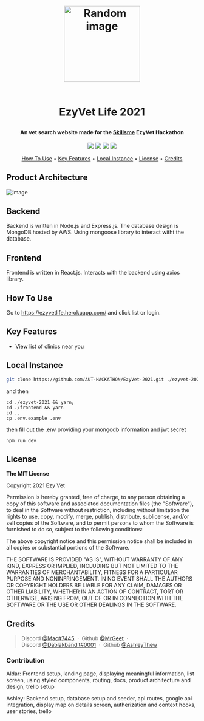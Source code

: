 <h1 align="center">
	<br>
	<a height="200" href="#" target="_blank" alt="Link to application"><img src="https://ezyvetlife.herokuapp.com/img/logo.png" alt="Random image" width="200"></a>
	<br>
	<br>
	<p>EzyVet Life 2021</p>
</h1>

<h4 align="center">An vet search website made for the <a href="https://beta.myskillsme.com/" target="_blank" alt="Link to skills me">Skillsme</a> EzyVet Hackathon</h4>

<p align="center">
        <img src="https://img.shields.io/badge/Express%20Version-%5E4.17.1-green" >
        <img src="https://img.shields.io/badge/react%20Version-%5E17.0.2-green" >
        <img src="https://img.shields.io/github/package-json/v/AUT-HACKATHON/EzyVet-2021/main?label=Stable%20Version&color=blueviolet">
        <img src="https://img.shields.io/github/package-json/v/AUT-HACKATHON/EzyVet-2021/backend-api?label=Next%20Version&color=lightgrey">

</p>

<p align="center">
		<a href="#how-to-use">How To Use</a> •
		<a href="#key-features">Key Features</a> •
		<a href="#local-instance">Local Instance</a> •
		<a href="#license">License</a> •
		<a href="#credits">Credits</a>
</p>

## Product Architecture

![image](https://user-images.githubusercontent.com/48781163/120053553-f85a1e80-c07e-11eb-95c1-7e3017c31f94.png)

## Backend 

Backend is written in Node.js and Express.js. The database design is MongoDB hosted by AWS.
Using mongoose library to interact witht the database.

## Frontend 

Frontend is written in React.js. Interacts with the backend using axios library.

## How To Use

Go to <a href="https://ezyvetlife.herokuapp.com/">https://ezyvetlife.herokuapp.com/</a> and click list or login.

## Key Features

<ul>
<li>View list of clinics near you</li>
</ul>

## Local Instance

```sh
git clone https://github.com/AUT-HACKATHON/EzyVet-2021.git ./ezyvet-2021
```

and then

```
cd ./ezyvet-2021 && yarn;
cd ./frontend && yarn
cd ..
cp .env.example .env
```

then fill out the .env providing your mongodb information and jwt secret

```
npm run dev
```

## License

<p> 
<strong>The MIT License</strong><br>

Copyright 2021 Ezy Vet

Permission is hereby granted, free of charge, to any person obtaining a copy of this software and associated documentation files (the "Software"), to deal in the Software without restriction, including without limitation the rights to use, copy, modify, merge, publish, distribute, sublicense, and/or sell copies of the Software, and to permit persons to whom the Software is furnished to do so, subject to the following conditions:

The above copyright notice and this permission notice shall be included in all copies or substantial portions of the Software.

THE SOFTWARE IS PROVIDED "AS IS", WITHOUT WARRANTY OF ANY KIND, EXPRESS OR IMPLIED, INCLUDING BUT NOT LIMITED TO THE WARRANTIES OF MERCHANTABILITY, FITNESS FOR A PARTICULAR PURPOSE AND NONINFRINGEMENT. IN NO EVENT SHALL THE AUTHORS OR COPYRIGHT HOLDERS BE LIABLE FOR ANY CLAIM, DAMAGES OR OTHER LIABILITY, WHETHER IN AN ACTION OF CONTRACT, TORT OR OTHERWISE, ARISING FROM, OUT OF OR IN CONNECTION WITH THE SOFTWARE OR THE USE OR OTHER DEALINGS IN THE SOFTWARE.

</p>

## Credits

> Discord [@Mac#7445](http://urlecho.appspot.com/echo?status=200&Content-Type=text%2Fhtml&body=%40Mac%237445) &nbsp;&middot;&nbsp;
> Github [@MrGeet](https://github.com/MrGeet) &nbsp;&middot;&nbsp;<br>
> Discord [@Dablakbandit#0001](http://urlecho.appspot.com/echo?status=200&Content-Type=text%2Fhtml&body=Dablakbandit%230001) &nbsp;&middot;&nbsp;
> Github [@AshleyThew](https://github.com/AshleyThew)

### Contribution 

Aldar: Frontend setup, landing page, displaying meaningful information, list screen, using styled components, routing, docs, product architecture and design, trello setup

Ashley: Backend setup, database setup and seeder, api routes, google api integration, display map on details screen, autherization and context hooks, user stories, trello

